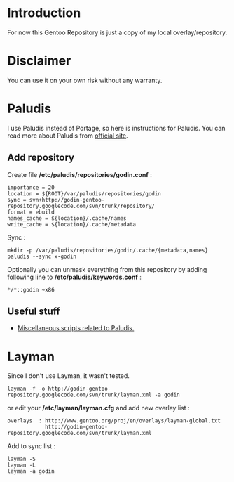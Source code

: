 # Introduction #

For now this Gentoo Repository is just a copy of my local overlay/repository.

# Disclaimer #

You can use it on your own risk without any warranty.

# Paludis #

I use Paludis instead of Portage, so here is instructions for Paludis.
You can read more about Paludis from [official site](http://paludis.pioto.org/).

## Add repository ##

Create file **/etc/paludis/repositories/godin.conf** :
```
importance = 20
location = ${ROOT}/var/paludis/repositories/godin
sync = svn+http://godin-gentoo-repository.googlecode.com/svn/trunk/repository/
format = ebuild
names_cache = ${location}/.cache/names
write_cache = ${location}/.cache/metadata
```

Sync :
```
mkdir -p /var/paludis/repositories/godin/.cache/{metadata,names}
paludis --sync x-godin
```

Optionally you can unmask everything from this repository by adding following line to **/etc/paludis/keywords.conf** :
```
*/*::godin ~x86
```

## Useful stuff ##

  * [Miscellaneous scripts related to Paludis.](http://git.pioto.org/gitweb/paludis-scripts.git)

# Layman #

Since I don't use Layman, it wasn't tested.

```
layman -f -o http://godin-gentoo-repository.googlecode.com/svn/trunk/layman.xml -a godin
```
or edit your **/etc/layman/layman.cfg** and add new overlay list :
```
overlays  : http://www.gentoo.org/proj/en/overlays/layman-global.txt
            http://godin-gentoo-repository.googlecode.com/svn/trunk/layman.xml
```

Add to sync list :
```
layman -S
layman -L
layman -a godin
```